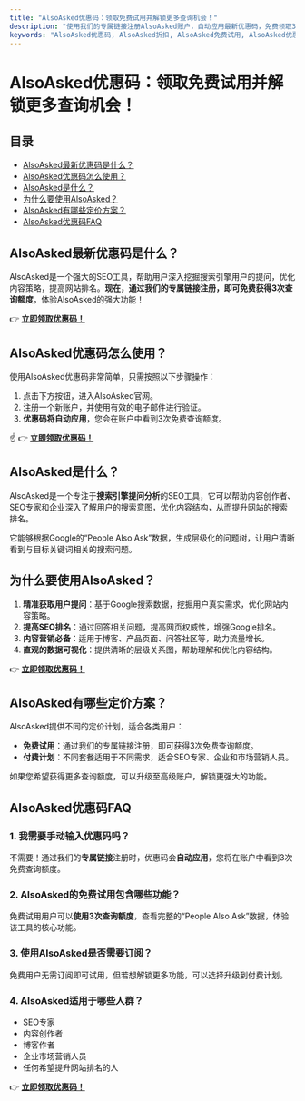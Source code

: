 ```yaml
---
title: "AlsoAsked优惠码：领取免费试用并解锁更多查询机会！"
description: "使用我们的专属链接注册AlsoAsked账户，自动应用最新优惠码，免费领取3次查询额度，助力SEO优化！"
keywords: "AlsoAsked优惠码, AlsoAsked折扣, AlsoAsked免费试用, AlsoAsked优惠"
---
```


# AlsoAsked优惠码：领取免费试用并解锁更多查询机会！

## 目录

- [AlsoAsked最新优惠码是什么？](#alsoasked最新优惠码是什么)
- [AlsoAsked优惠码怎么使用？](#alsoasked优惠码怎么使用)
- [AlsoAsked是什么？](#alsoasked是什么)
- [为什么要使用AlsoAsked？](#为什么要使用alsoasked)
- [AlsoAsked有哪些定价方案？](#alsoasked有哪些定价方案)
- [AlsoAsked优惠码FAQ](#alsoasked优惠码faq)

## AlsoAsked最新优惠码是什么？

AlsoAsked是一个强大的SEO工具，帮助用户深入挖掘搜索引擎用户的提问，优化内容策略，提高网站排名。**现在，通过我们的专属链接注册，即可免费获得3次查询额度**，体验AlsoAsked的强大功能！

👉 **[立即领取优惠码！](https://bit.ly/4hIMID2)**

## AlsoAsked优惠码怎么使用？

使用AlsoAsked优惠码非常简单，只需按照以下步骤操作：

1. 点击下方按钮，进入AlsoAsked官网。
2. 注册一个新账户，并使用有效的电子邮件进行验证。
3. **优惠码将自动应用**，您会在账户中看到3次免费查询额度。

☝️ 👉 **[立即领取优惠码！](https://bit.ly/4hIMID2)**

## AlsoAsked是什么？

AlsoAsked是一个专注于**搜索引擎提问分析**的SEO工具，它可以帮助内容创作者、SEO专家和企业深入了解用户的搜索意图，优化内容结构，从而提升网站的搜索排名。

它能够根据Google的“People Also Ask”数据，生成层级化的问题树，让用户清晰看到与目标关键词相关的搜索问题。

## 为什么要使用AlsoAsked？

1. **精准获取用户提问**：基于Google搜索数据，挖掘用户真实需求，优化网站内容策略。
2. **提高SEO排名**：通过回答相关问题，提高网页权威性，增强Google排名。
3. **内容营销必备**：适用于博客、产品页面、问答社区等，助力流量增长。
4. **直观的数据可视化**：提供清晰的层级关系图，帮助理解和优化内容结构。

👉 **[立即领取优惠码！](https://bit.ly/4hIMID2)**

## AlsoAsked有哪些定价方案？

AlsoAsked提供不同的定价计划，适合各类用户：

- **免费试用**：通过我们的专属链接注册，即可获得3次免费查询额度。
- **付费计划**：不同套餐适用于不同需求，适合SEO专家、企业和市场营销人员。

如果您希望获得更多查询额度，可以升级至高级账户，解锁更强大的功能。

## AlsoAsked优惠码FAQ

### 1. 我需要手动输入优惠码吗？

不需要！通过我们的**专属链接**注册时，优惠码会**自动应用**，您将在账户中看到3次免费查询额度。

### 2. AlsoAsked的免费试用包含哪些功能？

免费试用用户可以**使用3次查询额度**，查看完整的“People Also Ask”数据，体验该工具的核心功能。

### 3. 使用AlsoAsked是否需要订阅？

免费用户无需订阅即可试用，但若想解锁更多功能，可以选择升级到付费计划。

### 4. AlsoAsked适用于哪些人群？

- SEO专家
- 内容创作者
- 博客作者
- 企业市场营销人员
- 任何希望提升网站排名的人

👉 **[立即领取优惠码！](https://bit.ly/4hIMID2)**
